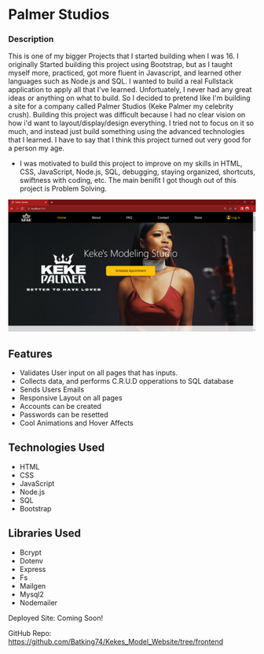 # Palmer Studios

### Description
This is one of my bigger Projects that I started building when I was 16. I originally Started building this project using Bootstrap, but as I taught myself more, practiced, got more fluent in Javascript, and learned other languages such as Node.js and SQL. I wanted to build a real Fullstack application to apply all that I've learned. Unfortuately, I never had any great ideas or anything on what to build. So I decided to pretend like I'm building a site for a company called Palmer Studios (Keke Palmer my celebrity crush). Building this project was difficult because I had no clear vision on how i'd want to layout/display/design everything. I tried not to focus on it so much, and instead just build something using the advanced technologies that I learned. I have to say that I think this project turned out very good for a person my age.

- I was motivated to build this project to improve on my skills in HTML, CSS, JavaScript, Node.js, SQL, debugging, staying organized, shortcuts, swiftness with coding, etc. The main benifit I got though out of this project is Problem Solving.

![Image of Nazir's Palmer Studio Project Landing page](./IMG/Palmer_Studios_Project.png)

## Features
- Validates User input on all pages that has inputs.
- Collects data, and performs C.R.U.D opperations to SQL database
- Sends Users Emails
- Responsive Layout on all pages
- Accounts can be created
- Passwords can be resetted
- Cool Animations and Hover Affects

## Technologies Used
- HTML
- CSS
- JavaScript
- Node.js
- SQL
- Bootstrap

## Libraries Used
- Bcrypt
- Dotenv
- Express
- Fs
- Mailgen
- Mysql2
- Nodemailer

Deployed Site: Coming Soon!

GitHub Repo: https://github.com/Batking74/Kekes_Model_Website/tree/frontend

